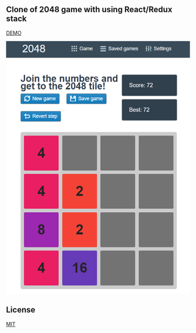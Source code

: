 ## Clone of 2048 game with using React/Redux stack

[DEMO](https://borovik96.github.io/2048-clone-with-react-redux/)

![Demo image](https://github.com/borovik96/2048-clone-with-react-redux/blob/master/public/demo-image.png)

## License

[MIT](http://opensource.org/licenses/MIT)
